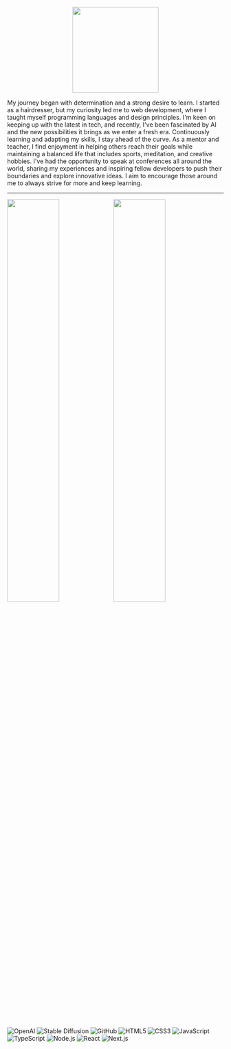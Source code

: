 <p align="center"><img src="https://user-images.githubusercontent.com/1148334/231671805-774831f5-9a40-4d29-ab66-6bd9a753cc7e.png" alt="" width="200"/></p>
My journey began with determination and a strong desire to learn. I started as a hairdresser, but my curiosity led me to web development, where I taught myself programming languages and design principles. I'm keen on keeping up with the latest in tech, and recently, I've been fascinated by AI and the new possibilities it brings as we enter a fresh era.  
Continuously learning and adapting my skills, I stay ahead of the curve. As a mentor and teacher, I find enjoyment in helping others reach their goals while maintaining a balanced life that includes sports, meditation, and creative hobbies. I've had the opportunity to speak at conferences all around the world, sharing my experiences and inspiring fellow developers to push their boundaries and explore innovative ideas. I aim to encourage those around me to always strive for more and keep learning.

------

[<img src="https://i.ytimg.com/vi/Y2G4nhkBYkc/maxresdefault.jpg" width="49%" />](https://www.youtube.com/watch?v=Y2G4nhkBYkc "GREGOR ADAMS Exploring Fractals | in CSS CascadiaFest 2015")[<img src="https://i.ytimg.com/vi/Os6f2m8VDGU/maxresdefault.jpg" width="49%" />](https://www.youtube.com/watch?v=Os6f2m8VDGU "Gregor Adams | CSS Variables | CSS Day 2017")



![OpenAI](https://img.shields.io/badge/OpenAI-00549F?style=for-the-badge&logo=openai&logoColor=white) ![Stable Diffusion](https://img.shields.io/badge/Stable%20Diffusion-%23340068?style=for-the-badge) ![GitHub](https://img.shields.io/badge/GitHub-100000?style=for-the-badge&logo=github&logoColor=white) ![HTML5](https://img.shields.io/badge/HTML5-E34F26?style=for-the-badge&logo=html5&logoColor=white) ![CSS3](https://img.shields.io/badge/CSS3-1572B6?style=for-the-badge&logo=css3&logoColor=white) ![JavaScript](https://img.shields.io/badge/JavaScript-323330?style=for-the-badge&logo=javascript&logoColor=F7DF1E) ![TypeScript](https://img.shields.io/badge/TypeScript-007ACC?style=for-the-badge&logo=typescript&logoColor=white) ![Node.js](https://img.shields.io/badge/Node.js-339933?style=for-the-badge&logo=node.js&logoColor=white) ![React](https://img.shields.io/badge/React-20232A?style=for-the-badge&logo=react&logoColor=61DAFB) ![Next.js](https://img.shields.io/badge/Next.js-000000?style=for-the-badge&logo=next.js&logoColor=white)
